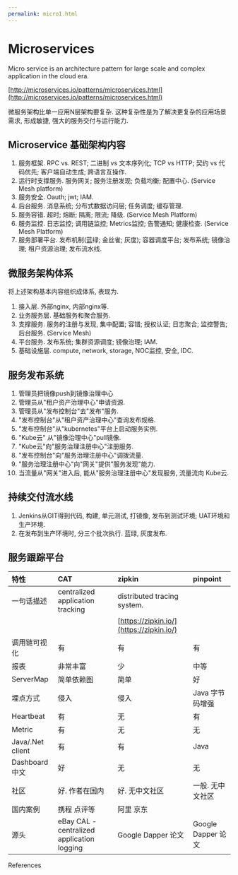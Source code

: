 ```yaml
---
permalink: micro1.html
---
```


# Microservices

Micro service is an architecture pattern for large scale and complex application in the cloud era.

[http://microservices.io/patterns/microservices.html](http://microservices.io/patterns/microservices.html)

微服务架构比单一应用N层架构要复杂. 这种复杂性是为了解决更复杂的应用场景需求, 形成敏捷, 强大的服务交付与运行能力.

## Microservice 基础架构内容

1. 服务框架. RPC vs. REST; 二进制 vs 文本序列化; TCP vs HTTP; 契约 vs 代码优先; 客户端自动生成; 跨语言互操作.
2. 运行时支撑服务. 服务网关; 服务注册发现; 负载均衡; 配置中心. \(Service Mesh platform\)
3. 服务安全. Oauth; jwt; IAM.
4. 后台服务. 消息系统; 分布式数据访问层; 任务调度; 缓存管理.
5. 服务容错. 超时; 熔断; 隔离; 限流; 降级. \(Service Mesh Platform\)
6. 服务监控. 日志监控; 调用链监控; Metrics监控; 告警通知; 健康检查. \(Service Mesh Platform\)
7. 服务部署平台. 发布机制\(蓝绿; 金丝雀; 灰度\); 容器调度平台; 发布系统; 镜像治理; 租户资源治理; 发布流水线.

## 微服务架构体系

将上述架构基本内容组织成体系, 表现为.

1. 接入层. 外部nginx, 内部nginx等.
2. 业务服务层. 基础服务和聚合服务.
3. 支撑服务. 服务的注册与发现, 集中配置; 容错; 授权认证; 日志聚合; 监控警告; 后台服务. \(Service Mesh\)
4. 平台服务. 发布系统; 集群资源调度; 镜像治理; IAM.
5. 基础设施层. compute, network, storage, NOC监控, 安全, IDC.

## 服务发布系统

1. 管理员把镜像push到镜像治理中心
2. 管理员从"租户资产治理中心"申请资源.
3. 管理员从"发布控制台"去"发布"服务.
4. "发布控制台"从"租户资产治理中心"查询发布规格.
5. "发布控制台"从"kubernetes"平台上启动服务实例.
6. "Kube云" 从"镜像治理中心"pull镜像.
7. "Kube云"向"服务治理注册中心"注册服务.
8. "发布控制台"向"服务治理注册中心"调拨流量.
9. "服务治理注册中心"向"网关"提供"服务发现"能力.
10. 当流量从"网关"进入后, 能从"服务治理注册中心"发现服务, 流量流向 Kube云.

## 持续交付流水线

1. Jenkins从GIT得到代码, 构建, 单元测试, 打镜像, 发布到测试环境; UAT环境和生产环境.
2. 在发布到生产环境时, 分三个批次执行. 蓝绿, 灰度发布. 

## 服务跟踪平台

| 特性 | CAT | zipkin | pinpoint |
| :--- | :--- | :--- | :--- |
| 一句话描述 | centralized application tracking | distributed tracing system. |  |
|  |  | [https://zipkin.io/](https://zipkin.io/) |  |
| 调用链可视化 | 有 | 有 | 有 |
| 报表 | 非常丰富 | 少 | 中等 |
| ServerMap | 简单依赖图 | 简单 | 好 |
| 埋点方式 | 侵入 | 侵入 | Java 字节码增强 |
| Heartbeat | 有 | 无 | 有 |
| Metric | 有 | 无 | 无 |
| Java/.Net client | 有 | 有 | Java |
| Dashboard 中文 | 好 | 无 | 无 |
| 社区 | 好. 作者在国内 | 好. 无中文社区 | 一般. 无中文社区 |
| 国内案例 | 携程 点评等 | 阿里 京东 |  |
| 源头 | eBay CAL - centralized application logging | Google Dapper 论文 | Google Dapper 论文 |

References


